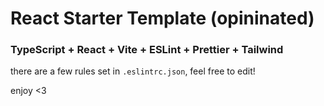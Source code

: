 # React Starter Template (opininated)

### TypeScript + React + Vite + ESLint + Prettier + Tailwind
there are a few rules set in `.eslintrc.json`, feel free to edit!

enjoy <3
